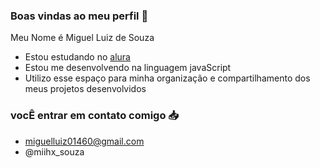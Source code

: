 ### Boas vindas ao meu perfil 💅

Meu Nome é Miguel Luiz de Souza

- Estou estudando no [alura](https://www.alura.com.br)
- Estou me desenvolvendo na linguagem javaScript
- Utilizo esse espaço para minha organização e compartilhamento dos meus projetos desenvolvidos

 ### vocÊ entrar em contato comigo 📥

- miguelluiz01460@gmail.com
- @miihx_souza
